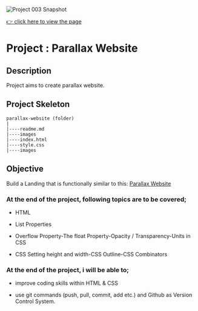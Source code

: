 ![Project 003 Snapshot](Project_003_.gif)

[👉 click here to view the page](https://msaiduslu.github.io/Parallax-Reneawable-Energy/)

# Project : Parallax Website

## Description

Project aims to create parallax website.

## Project Skeleton

```
parallax-website (folder)
|
|----readme.md
|----images
|----index.html
|----style.css
|----images
```

## Objective

Build a Landing that is functionally similar to this: [Parallax Website](https://mark-mad.github.io/parallax-website/)

### At the end of the project, following topics are to be covered;

- HTML

- List Properties

- Overflow Property-The float Property-Opacity / Transparency-Units in CSS

- CSS Setting height and width-CSS Outline-CSS Combinators

### At the end of the project, i will be able to;

- improve coding skills within HTML & CSS

- use git commands (push, pull, commit, add etc.) and Github as Version Control System.
